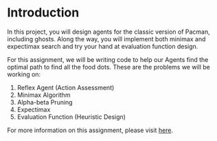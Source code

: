 # Introduction

In this project, you will design agents for the classic version of Pacman, including ghosts. Along the way, you will implement both minimax and expectimax search and try your hand at evaluation function design.

For this assignment, we will be writing code to help our Agents find the optimal path to find all the food dots. These are the problems we will be working on:

1. Reflex Agent (Action Assessment)
2. Minimax Algorithm
3. Alpha-beta Pruning
4. Expectimax
5. Evaluation Function (Heuristic Design)

For more information on this assignment, please visit [here](http://ai.berkeley.edu/multiagent.html).

